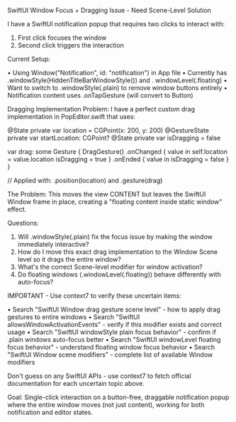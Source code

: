 
SwiftUI Window Focus + Dragging Issue - Need Scene-Level Solution

I have a SwiftUI notification popup that requires two clicks to interact
with:

1. First click focuses the window
2. Second click triggers the interaction

Current Setup:

• Using Window("Notification", id: "notification") in App file
• Currently has .windowStyle(HiddenTitleBarWindowStyle()) and .
windowLevel(.floating)
• Want to switch to .windowStyle(.plain) to remove window buttons
entirely
• Notification content uses .onTapGesture (will convert to Button)

Dragging Implementation Problem: I have a perfect custom drag
implementation in PopEditor.swift that uses:

@State private var location = CGPoint(x: 200, y: 200)
@GestureState private var startLocation: CGPoint?
@State private var isDragging = false

var drag: some Gesture {
    DragGesture()
        .onChanged { value in
            self.location = value.location
            isDragging = true
        }
        .onEnded { value in
            isDragging = false
        }
}

// Applied with: .position(location) and .gesture(drag)

The Problem: This moves the view CONTENT but leaves the SwiftUI Window
frame in place, creating a "floating content inside static window"
effect.


Questions:

1. Will .windowStyle(.plain) fix the focus issue by making the window
immediately interactive?
2. How do I move this exact drag implementation to the Window Scene
level so it drags the entire window?
3. What's the correct Scene-level modifier for window activation?
4. Do floating windows (.windowLevel(.floating)) behave differently with
auto-focus?

IMPORTANT - Use context7 to verify these uncertain items:

• Search "SwiftUI Window drag gesture scene level" - how to apply drag
gestures to entire windows
• Search "SwiftUI allowsWindowActivationEvents" - verify if this
modifier exists and correct usage
• Search "SwiftUI windowStyle plain focus behavior" - confirm if .plain
windows auto-focus better
• Search "SwiftUI windowLevel floating focus behavior" - understand
floating window focus behavior
• Search "SwiftUI Window scene modifiers" - complete list of available
Window modifiers

Don't guess on any SwiftUI APIs - use context7 to fetch official
documentation for each uncertain topic above.

Goal: Single-click interaction on a button-free, draggable notification
popup where the entire window moves (not just content), working for both
notification and editor states.
